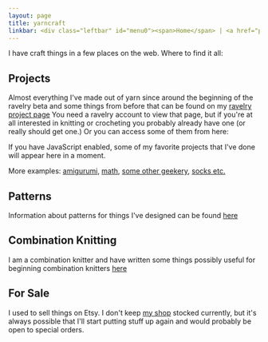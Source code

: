 ```yaml
---
layout: page
title: yarncraft
linkbar: <div class="leftbar" id="menu0"><span>Home</span> | <a href="patterns/index.html">Patterns</a> | <a href="combination.html">Combination Knitting</a></div>
---
```

I have craft things in a few places on the web.  Where to find it all:

## Projects

Almost everything I've made out of yarn since around the beginning of
the ravelry beta and some things from before that can be found on my
[ravelry project page](http://ravelry.com/projects/cayenne)
You need a ravelry account to view that page, but if you're at all
interested in knitting or crocheting you probably already have one (or
really should get one.)  Or you can access some of them from here:

<div data-filter='{"happiness":[4]}'>If you have JavaScript
enabled, some of my favorite projects that I've done will appear here in
a moment.</div>

More examples:
[amigurumi](showcase.html?permalink=yellow-pigs+amigurumi-octopus+amigurumi-jellyfish),
[math](showcase.html?permalink=sierpinski-shawl+siefert-surfaces-2+siefert-surfaces+sarah-maries-knitted-mobius-band+mobius-stitch-2+hyperbolic-scrunchie+binary-cable-hat-2),
[some other geekery](showcase.html?permalink=magnetic-katamari+dna-scarf+laptop-cozy+jills-dice-bag+dna-headband+bicolor-iphone-cases),
[socks etc.](showcase.html?permalink=upstream-master-pattern-4+upstream-master-pattern-3+upstream-master-pattern-2+upstream-master-pattern+universal-toe-up-sock-formula+twinkletoes+twinkletoes-3+twinkletoes-2+the-detonator+master-coriolis-2+sliding-bars+sky-master-pattern+sky-master-pattern-2+riverbed-master-pattern-2+riverbed-master-pattern+monkey+jaywalker+the-firestarter+falling-leaves+diamond-waffle-socks+bff-socks+entrelac-socks+unzen-socks+utilitarian-slippers+new-pathways-microsock-collection+spiral-jillyarn-socks+smeared-stripes-socks+deborahs-socks+soft-braid+dancing-toes+socks-from-fluff)

## Patterns

Information about patterns for things I've designed can be found
[here](patterns/index.html)

## Combination Knitting

I am a combination knitter and have written some things possibly useful
for beginning combination knitters [here](combination.html)

## For Sale

I used to sell things on Etsy.  I don't keep
[my shop](http://cayenne.etsy.com) stocked currently, but it's
always possible that I'll start putting stuff up again and would
probably be open to special orders.
